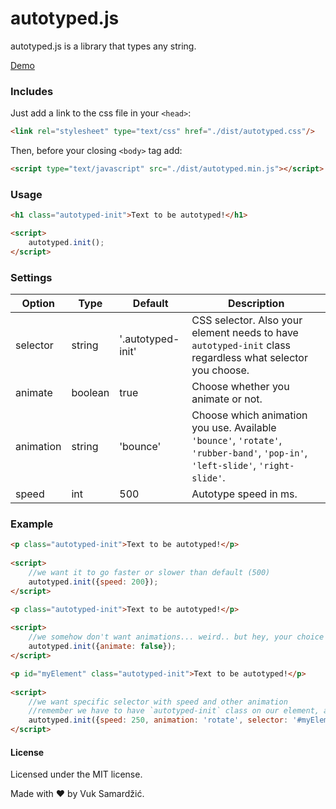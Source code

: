 # autotyped.js
autotyped.js is a library that types any string.

[Demo](https://autotypedjs.surge.sh/)

### Includes

Just add a link to the css file in your `<head>`:

```html
<link rel="stylesheet" type="text/css" href="./dist/autotyped.css"/>
```

Then, before your closing ```<body>``` tag add:

```html
<script type="text/javascript" src="./dist/autotyped.min.js"></script>
```

### Usage
```html
<h1 class="autotyped-init">Text to be autotyped!</h1>
```

```html
<script>
    autotyped.init();
</script>
```

### Settings

Option | Type | Default | Description
------ | ---- | ------- | -----------
selector | string | '.autotyped-init' | CSS selector. Also your element needs to have `autotyped-init` class regardless what selector you choose.
animate | boolean | true | Choose whether you animate or not.
animation | string | 'bounce' | Choose which animation you use. Available `'bounce'`, `'rotate'`, `'rubber-band'`, `'pop-in'`, `'left-slide'`, `'right-slide'`.
speed | int | 500 | Autotype speed in ms.

### Example
```html
<p class="autotyped-init">Text to be autotyped!</p>
 
<script>
    //we want it to go faster or slower than default (500)
    autotyped.init({speed: 200});
</script>
```
```html
<p class="autotyped-init">Text to be autotyped!</p>
 
<script>
    //we somehow don't want animations... weird.. but hey, your choice
    autotyped.init({animate: false});
</script>
```
```html
<p id="myElement" class="autotyped-init">Text to be autotyped!</p>
 
<script>
    //we want specific selector with speed and other animation
    //remember we have to have `autotyped-init` class on our element, and also every script tag needs to be below our `autotyped.min.js` file :)
    autotyped.init({speed: 250, animation: 'rotate', selector: '#myElement'});
</script>
```
#### License

Licensed under the MIT license.

Made with :heart: by Vuk Samardžić.